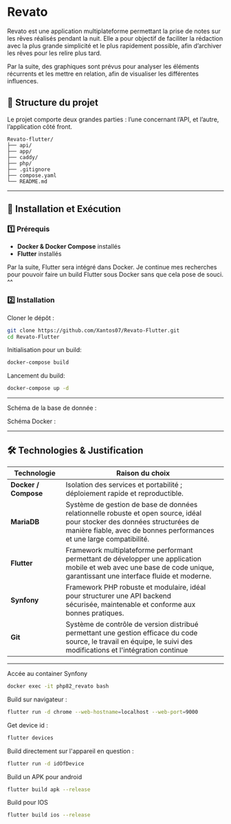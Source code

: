 # Revato

Revato est une application multiplateforme permettant la prise de notes sur les rêves réalisés pendant la nuit.
Elle a pour objectif de faciliter la rédaction avec la plus grande simplicité et le plus rapidement possible, afin d’archiver les rêves pour les relire plus tard.

Par la suite, des graphiques sont prévus pour analyser les éléments récurrents et les mettre en relation, afin de visualiser les différentes influences.


## 📂 Structure du projet

Le projet comporte deux grandes parties : l’une concernant l’API, et l’autre, l’application côté front.

```text
Revato-flutter/
├── api/
├── app/
├── caddy/
├── php/
├── .gitignore
├── compose.yaml
└── README.md
```


---

## 🚀 Installation et Exécution

### 1️⃣ Prérequis
- **Docker & Docker Compose** installés
- **Flutter** installés

Par la suite, Flutter sera intégré dans Docker. Je continue mes recherches pour pouvoir faire un build Flutter sous Docker sans que cela pose de souci. ^^
### 2️⃣ Installation
Cloner le dépôt :
```bash
git clone https://github.com/Xantos07/Revato-Flutter.git
cd Revato-Flutter
```

Initialisation pour un build:
```bash
docker-compose build 
```

Lancement du build:
```bash
docker-compose up -d
```

---

Schéma de la base de donnée :



Schéma Docker  :



---

## 🛠️ Technologies & Justification

| Technologie          | Raison du choix                                                              |
|----------------------|------------------------------------------------------------------------------|
| **Docker / Compose** | Isolation des services et portabilité ; déploiement rapide et reproductible. |
| **MariaDB**          | Système de gestion de base de données relationnelle robuste et open source, idéal<br/> pour stocker des données structurées de manière fiable, avec de bonnes performances et une large compatibilité.           |
| **Flutter**          | Framework multiplateforme performant permettant de développer une application <br/>mobile et web avec une base de code unique, garantissant une interface fluide et moderne.                                                               |
| **Synfony**          | Framework PHP robuste et modulaire, idéal pour structurer une API backend <br/>sécurisée, maintenable et conforme aux bonnes pratiques.                                                               |
| **Git**              | Système de contrôle de version distribué permettant une gestion efficace du code <br/>source, le travail en équipe, le suivi des modifications et l'intégration continue                       |

---

Accée au container Synfony
```bash
docker exec -it php82_revato bash
```

Build sur navigateur : 
```bash
flutter run -d chrome --web-hostname=localhost --web-port=9000 
```


Get device id : 
```bash
flutter devices
```

Build directement sur l'appareil en question :
```bash
flutter run -d idOfDevice 
```

Build un APK pour android
```bash
flutter build apk --release
```

Build pour IOS
```bash
flutter build ios --release
```